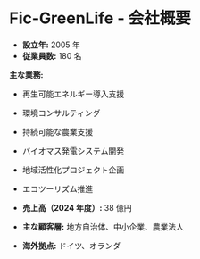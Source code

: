 # Fic-GreenLife - 会社概要

- **設立年:** 2005 年
- **従業員数:** 180 名

**主な業務:**

- 再生可能エネルギー導入支援
- 環境コンサルティング
- 持続可能な農業支援
- バイオマス発電システム開発
- 地域活性化プロジェクト企画
- エコツーリズム推進

- **売上高（2024 年度）:** 38 億円
- **主な顧客層:** 地方自治体、中小企業、農業法人
- **海外拠点:** ドイツ、オランダ
